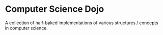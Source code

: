 # Computer Science Dojo

A collection of half-baked implementations of various structures / concepts in computer science.
